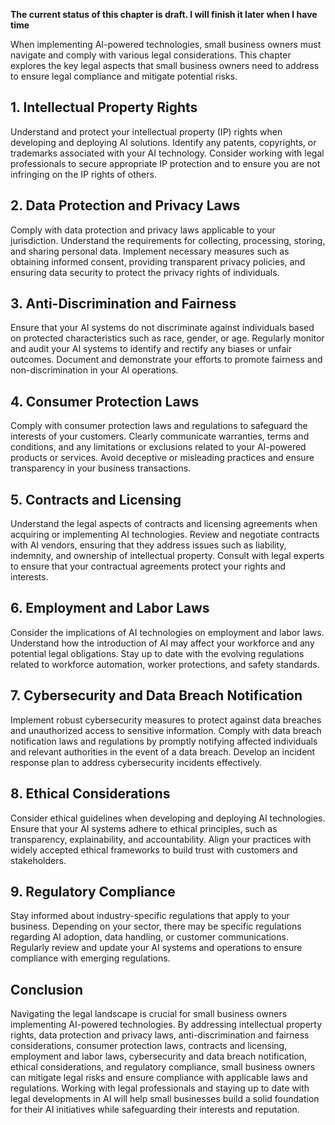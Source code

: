 **The current status of this chapter is draft. I will finish it later when I have time**

When implementing AI-powered technologies, small business owners must navigate and comply with various legal considerations. This chapter explores the key legal aspects that small business owners need to address to ensure legal compliance and mitigate potential risks.

**1. Intellectual Property Rights**
-----------------------------------

Understand and protect your intellectual property (IP) rights when developing and deploying AI solutions. Identify any patents, copyrights, or trademarks associated with your AI technology. Consider working with legal professionals to secure appropriate IP protection and to ensure you are not infringing on the IP rights of others.

**2. Data Protection and Privacy Laws**
---------------------------------------

Comply with data protection and privacy laws applicable to your jurisdiction. Understand the requirements for collecting, processing, storing, and sharing personal data. Implement necessary measures such as obtaining informed consent, providing transparent privacy policies, and ensuring data security to protect the privacy rights of individuals.

**3. Anti-Discrimination and Fairness**
---------------------------------------

Ensure that your AI systems do not discriminate against individuals based on protected characteristics such as race, gender, or age. Regularly monitor and audit your AI systems to identify and rectify any biases or unfair outcomes. Document and demonstrate your efforts to promote fairness and non-discrimination in your AI operations.

**4. Consumer Protection Laws**
-------------------------------

Comply with consumer protection laws and regulations to safeguard the interests of your customers. Clearly communicate warranties, terms and conditions, and any limitations or exclusions related to your AI-powered products or services. Avoid deceptive or misleading practices and ensure transparency in your business transactions.

**5. Contracts and Licensing**
------------------------------

Understand the legal aspects of contracts and licensing agreements when acquiring or implementing AI technologies. Review and negotiate contracts with AI vendors, ensuring that they address issues such as liability, indemnity, and ownership of intellectual property. Consult with legal experts to ensure that your contractual agreements protect your rights and interests.

**6. Employment and Labor Laws**
--------------------------------

Consider the implications of AI technologies on employment and labor laws. Understand how the introduction of AI may affect your workforce and any potential legal obligations. Stay up to date with the evolving regulations related to workforce automation, worker protections, and safety standards.

**7. Cybersecurity and Data Breach Notification**
-------------------------------------------------

Implement robust cybersecurity measures to protect against data breaches and unauthorized access to sensitive information. Comply with data breach notification laws and regulations by promptly notifying affected individuals and relevant authorities in the event of a data breach. Develop an incident response plan to address cybersecurity incidents effectively.

**8. Ethical Considerations**
-----------------------------

Consider ethical guidelines when developing and deploying AI technologies. Ensure that your AI systems adhere to ethical principles, such as transparency, explainability, and accountability. Align your practices with widely accepted ethical frameworks to build trust with customers and stakeholders.

**9. Regulatory Compliance**
----------------------------

Stay informed about industry-specific regulations that apply to your business. Depending on your sector, there may be specific regulations regarding AI adoption, data handling, or customer communications. Regularly review and update your AI systems and operations to ensure compliance with emerging regulations.

**Conclusion**
--------------

Navigating the legal landscape is crucial for small business owners implementing AI-powered technologies. By addressing intellectual property rights, data protection and privacy laws, anti-discrimination and fairness considerations, consumer protection laws, contracts and licensing, employment and labor laws, cybersecurity and data breach notification, ethical considerations, and regulatory compliance, small business owners can mitigate legal risks and ensure compliance with applicable laws and regulations. Working with legal professionals and staying up to date with legal developments in AI will help small businesses build a solid foundation for their AI initiatives while safeguarding their interests and reputation.
